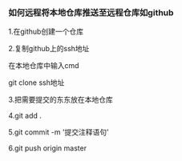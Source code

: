 ### 如何远程将本地仓库推送至远程仓库如github

1.在github创建一个仓库

2.复制github上的ssh地址 

在本地仓库中输入cmd

git clone ssh地址

3.把需要提交的东东放在本地仓库

4.git add .

5.git commit -m '提交注释语句'

6.git push origin master